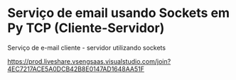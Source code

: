 # Serviço de email usando Sockets em Py TCP (Cliente-Servidor) 
Serviço de e-mail cliente - servidor utilizando sockets

https://prod.liveshare.vsengsaas.visualstudio.com/join?4EC7217ACE5A0DCB42B8E0147AD1648AA51F
